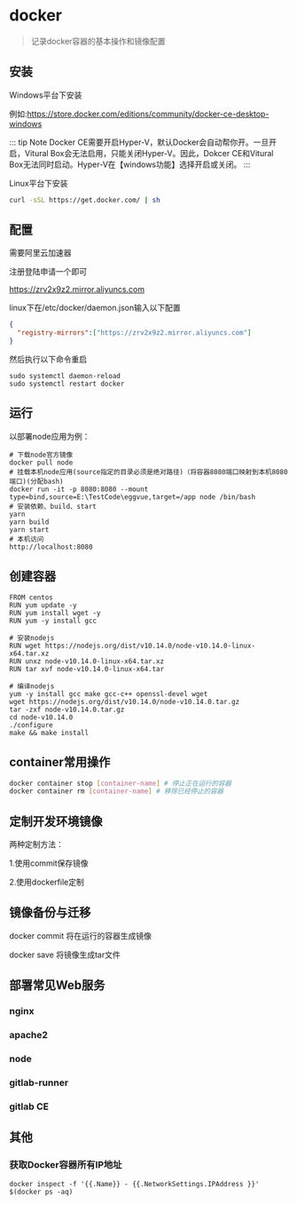 # docker

> 记录docker容器的基本操作和镜像配置

## 安装

Windows平台下安装

例如:https://store.docker.com/editions/community/docker-ce-desktop-windows

::: tip Note
Docker CE需要开启Hyper-V，默认Docker会自动帮你开。一旦开启，Vitural Box会无法启用，只能关闭Hyper-V。因此，Dokcer CE和Vitural Box无法同时启动。Hyper-V在【windows功能】选择开启或关闭。
:::

Linux平台下安装

```bash
curl -sSL https://get.docker.com/ | sh
```

## 配置

需要阿里云加速器

注册登陆申请一个即可

https://zrv2x9z2.mirror.aliyuncs.com

linux下在/etc/docker/daemon.json输入以下配置

```json
{
  "registry-mirrors":["https://zrv2x9z2.mirror.aliyuncs.com"]
}
```

然后执行以下命令重启

```
sudo systemctl daemon-reload
sudo systemctl restart docker
```

## 运行

以部署node应用为例：

```
# 下载node官方镜像
docker pull node
# 挂载本机node应用(source指定的目录必须是绝对路径)（将容器8080端口映射到本机8080端口)(分配bash)
docker run -it -p 8080:8080 --mount type=bind,source=E:\TestCode\eggvue,target=/app node /bin/bash
# 安装依赖、build、start
yarn
yarn build
yarn start
# 本机访问
http://localhost:8080
```

## 创建容器

```
FROM centos
RUN yum update -y
RUN yum install wget -y
RUN yum -y install gcc

# 安装nodejs
RUN wget https://nodejs.org/dist/v10.14.0/node-v10.14.0-linux-x64.tar.xz
RUN unxz node-v10.14.0-linux-x64.tar.xz
RUN tar xvf node-v10.14.0-linux-x64.tar

# 编译nodejs
yum -y install gcc make gcc-c++ openssl-devel wget
wget https://nodejs.org/dist/v10.14.0/node-v10.14.0.tar.gz
tar -zxf node-v10.14.0.tar.gz
cd node-v10.14.0
./configure
make && make install
```

## container常用操作

```bash
docker container stop [container-name] # 停止正在运行的容器
docker container rm [container-name] # 移除已经停止的容器
```

## 定制开发环境镜像

两种定制方法：

1.使用commit保存镜像

2.使用dockerfile定制

## 镜像备份与迁移

docker commit 将在运行的容器生成镜像

docker save 将镜像生成tar文件

## 部署常见Web服务

### nginx

### apache2

### node

### gitlab-runner

### gitlab CE

## 其他

### 获取Docker容器所有IP地址

```
docker inspect -f '{{.Name}} - {{.NetworkSettings.IPAddress }}' $(docker ps -aq)
```